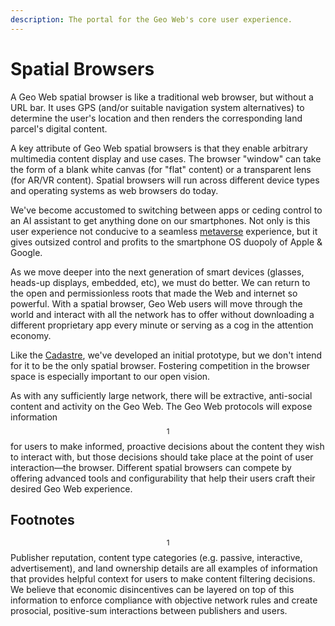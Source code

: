 ```yaml
---
description: The portal for the Geo Web's core user experience.
---
```


# Spatial Browsers

A Geo Web spatial browser is like a traditional web browser, but without a URL bar. It uses GPS \(and/or suitable navigation system alternatives\) to determine the user's location and then renders the corresponding land parcel's digital content. 

A key attribute of Geo Web spatial browsers is that they enable arbitrary multimedia content display and use cases. The browser "window" can take the form of a blank white canvas \(for "flat" content\) or a transparent lens \(for AR/VR content\). Spatial browsers will run across different device types and operating systems as web browsers do today.

We've become accustomed to switching between apps or ceding control to an AI assistant to get anything done on our smartphones. Not only is this user experience not conducive to a seamless [metaverse](../geo-web-intro/what-is-the-geo-web.md) experience, but it gives outsized control and profits to the smartphone OS duopoly of Apple & Google. 

As we move deeper into the next generation of smart devices \(glasses, heads-up displays, embedded, etc\), we must do better. We can return to the open and permissionless roots that made the Web and internet so powerful. With a spatial browser, Geo Web users will move through the world and interact with all the network has to offer without downloading a different proprietary app every minute or serving as a cog in the attention economy. 

Like the [Cadastre](cadastre.md), we've developed an initial prototype, but we don't intend for it to be the only spatial browser. Fostering competition in the browser space is especially important to our open vision. 

As with any sufficiently large network, there will be extractive, anti-social content and activity on the Geo Web. The Geo Web protocols will expose information$$^1$$ for users to make informed, proactive decisions about the content they wish to interact with, but those decisions should take place at the point of user interaction—the browser. Different spatial browsers can compete by offering advanced tools and configurability that help their users craft their desired Geo Web experience.

## Footnotes

$$^1$$ Publisher reputation, content type categories \(e.g. passive, interactive, advertisement\), and land ownership details are all examples of information that provides helpful context for users to make content filtering decisions. We believe that economic disincentives can be layered on top of this information to enforce compliance with objective network rules and create prosocial, positive-sum interactions between publishers and users.

